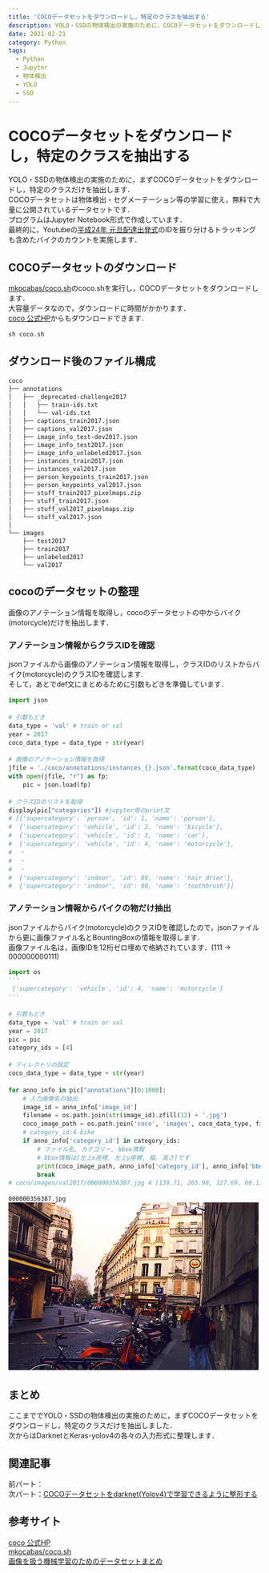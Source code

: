 ```yaml
---
title: 'COCOデータセットをダウンロードし，特定のクラスを抽出する'
description: YOLO・SSDの物体検出の実施のために，COCOデータセットをダウンロードし，特定のクラスだけを抽出します．
date: 2021-02-21
category: Python
tags:
  - Python
  - Jupyter
  - 物体検出
  - YOLO
  - SSD
---
```


# COCOデータセットをダウンロードし，特定のクラスを抽出する
YOLO・SSDの物体検出の実施のために，まずCOCOデータセットをダウンロードし，特定のクラスだけを抽出します．<br>
COCOデータセットは物体検出・セグメーテーション等の学習に使え，無料で大量に公開されているデータセットです．<br>
プログラムはJupyter Notebook形式で作成しています．<br>
最終的に，Youtubeの[平成24年 元旦配達出発式](https://www.youtube.com/watch?v=wnRH3-CIk4I)のIDを振り分けるトラッキングも含めたバイクのカウントを実施します．

## COCOデータセットのダウンロード
[mkocabas/coco.sh](https://gist.github.com/mkocabas/a6177fc00315403d31572e17700d7fd9)のcoco.shを実行し，COCOデータセットをダウンロードします．<br>
大容量データなので，ダウンロードに時間がかかります．<br>
[coco 公式HP](https://cocodataset.org/#download)からもダウンロードできます.
```
sh coco.sh
```

## ダウンロード後のファイル構成
```init
coco
├── annotations
│   ├── _deprecated-challenge2017
│   │   ├── train-ids.txt
│   │   └── val-ids.txt
│   ├── captions_train2017.json
│   ├── captions_val2017.json
│   ├── image_info_test-dev2017.json
│   ├── image_info_test2017.json
│   ├── image_info_unlabeled2017.json
│   ├── instances_train2017.json
│   ├── instances_val2017.json
│   ├── person_keypoints_train2017.json
│   ├── person_keypoints_val2017.json
│   ├── stuff_train2017_pixelmaps.zip
│   ├── stuff_train2017.json
│   ├── stuff_val2017_pixelmaps.zip
│   └── stuff_val2017.json
│
└── images
    ├── test2017
    ├── train2017
    ├── unlabeled2017
    └── val2017
```

## cocoのデータセットの整理
画像のアノテーション情報を取得し，cocoのデータセットの中からバイク(motorcycle)だけを抽出します．

### アノテーション情報からクラスIDを確認
jsonファイルから画像のアノテーション情報を取得し，クラスIDのリストからバイク(motorcycle)のクラスIDを確認します.<br>
そして，あとでdef文にまとめるために引数もどきを準備しています．
```python
import json

# 引数もどき
data_type = 'val' # train or val
year = 2017
coco_data_type = data_type + str(year)

# 画像のアノテーション情報を取得
jfile = './coco/annotations/instances_{}.json'.format(coco_data_type)
with open(jfile, "r") as fp:
    pic = json.load(fp)
    
# クラスIDのリストを取得
display(pic["categories"]) #jupyter用のprint文
# [{'supercategory': 'person', 'id': 1, 'name': 'person'},
#  {'supercategory': 'vehicle', 'id': 2, 'name': 'bicycle'},
#  {'supercategory': 'vehicle', 'id': 3, 'name': 'car'},
#  {'supercategory': 'vehicle', 'id': 4, 'name': 'motorcycle'},
#  ・
#  ・
#  ・
#  {'supercategory': 'indoor', 'id': 89, 'name': 'hair drier'},
#  {'supercategory': 'indoor', 'id': 90, 'name': 'toothbrush'}]
```

### アノテーション情報からバイクの物だけ抽出
jsonファイルからバイク(motorcycle)のクラスIDを確認したので，jsonファイルから更に画像ファイル名とBountingBoxの情報を取得します.<br>
画像ファイル名は，画像IDを12桁ゼロ埋めで格納されています．(111 -> 000000000111)
```python
import os
'''
 {'supercategory': 'vehicle', 'id': 4, 'name': 'motorcycle'}
'''

# 引数もどき
data_type = 'val' # train or val
year = 2017
pic = pic
category_ids = [4]

# ディレクトリの設定
coco_data_type = data_type + str(year)

for anno_info in pic["annotations"][0:1000]:
    # 入力画像名の抽出
    image_id = anno_info['image_id']
    filename = os.path.join(str(image_id).zfill(12) + '.jpg')
    coco_image_path = os.path.join('coco', 'images', coco_data_type, filename)
    # category_id:4-bike
    if anno_info['category_id'] in category_ids:
        # ファイル名, カテゴリー, bbox情報
        # bbox情報は[左上x座標, 左上y座標, 幅, 高さ]です
        print(coco_image_path, anno_info['category_id'], anno_info['bbox'])
        break
# coco/images/val2017/000000356387.jpg 4 [139.71, 265.98, 127.69, 66.1]
```
`000000356387.jpg`<br>
![](./image/000000356387.jpg)


## まとめ
ここまででYOLO・SSDの物体検出の実施のために，まずCOCOデータセットをダウンロードし，特定のクラスだけを抽出しました．<br>
次からはDarknetとKeras-yolov4の各々の入力形式に整理します．

## 関連記事
前パート：<br>
次パート：[COCOデータセットをdarknet(Yolov4)で学習できるように整形する](https://hirasu1231.github.io/hamlet_engineer/posts/2021/02/21/object-detection02.html)


## 参考サイト
[coco 公式HP](https://cocodataset.org/#download)<br>
[mkocabas/coco.sh](https://gist.github.com/mkocabas/a6177fc00315403d31572e17700d7fd9)<br>
[画像を扱う機械学習のためのデータセットまとめ](https://qiita.com/leetmikeal/items/7c0d23e39bf38ab8be23)<br>